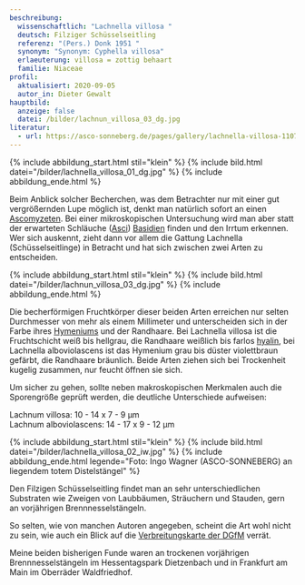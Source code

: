 ```yaml
---
beschreibung:
  wissenschaftlich: "Lachnella villosa "
  deutsch: Filziger Schüsselseitling
  referenz: "(Pers.) Donk 1951 "
  synonym: "Synonym: Cyphella villosa"
  erlaeuterung: villosa = zottig behaart
  familie: Niaceae
profil:
  aktualisiert: 2020-09-05
  autor_in: Dieter Gewalt
hauptbild:
  anzeige: false
  datei: /bilder/lachnun_villosa_03_dg.jpg
literatur:
  - url: https://asco-sonneberg.de/pages/gallery/lachnella-villosa-110703-01xs21191.php
---
```

{% include abbildung_start.html stil="klein" %}
{% include bild.html datei="/bilder/lachnella_villosa_01_dg.jpg" %}
{% include abbildung_ende.html %}

Beim Anblick solcher Becherchen, was dem Betrachter nur mit einer gut vergrößernden Lupe möglich ist, denkt man natürlich sofort an einen [Ascomyzeten](Ascomyzeten "Glossar"). Bei einer mikroskopischen Untersuchung wird man aber statt der erwarteten Schläuche ([Asci](Asci "Glossar")) [Basidien](Basidien "Glossar") finden und den Irrtum erkennen. Wer sich auskennt, zieht dann vor allem die Gattung Lachnella (Schüsselseitlinge) in Betracht und hat sich zwischen zwei Arten zu entscheiden.

{% include abbildung_start.html stil="klein" %}
{% include bild.html datei="/bilder/lachnun_villosa_03_dg.jpg" %}
{% include abbildung_ende.html %}

Die becherförmigen Fruchtkörper dieser beiden Arten erreichen nur selten Durchmesser von mehr als einem Millimeter und unterscheiden sich in der Farbe ihres [Hymeniums](Hymenium "Glossar") und der Randhaare. Bei Lachnella villosa ist die Fruchtschicht weiß bis hellgrau, die Randhaare weißlich bis farlos [hyalin](hyalin "Glossar"), bei Lachnella alboviolascens ist das Hymenium grau bis düster violettbraun gefärbt, die Randhaare bräunlich. Beide Arten ziehen sich bei Trockenheit kugelig zusammen, nur feucht öffnen sie sich.

Um sicher zu gehen, sollte neben makroskopischen Merkmalen auch die Sporengröße geprüft werden, die deutliche Unterschiede aufweisen:

Lachnum villosa: 10 - 14 x 7 - 9 µm  
Lachnum alboviolascens: 14 - 17 x 9 - 12 µm

{% include abbildung_start.html stil="klein" %}
{% include bild.html datei="/bilder/lachnella_villosa_02_iw.jpg" %}
{% include abbildung_ende.html legende="Foto: Ingo Wagner (ASCO-SONNEBERG)    an liegendem totem Distelstängel" %}

Den Filzigen Schüsselseitling findet man an sehr unterschiedlichen Substraten wie Zweigen von Laubbäumen, Sträuchern und Stauden, gern an vorjährigen Brennnesselstängeln. 

So selten, wie von manchen Autoren angegeben, scheint die Art wohl nicht zu sein, wie auch ein Blick auf die [Verbreitungskarte der DGfM](http://www.pilze-deutschland.de/organismen/lachnella-villosa-pers-fr-gillet-1881) verrät.

Meine beiden bisherigen Funde waren an trockenen vorjährigen Brennnesselstängeln im Hessentagspark Dietzenbach und in Frankfurt am Main im Oberräder Waldfriedhof.